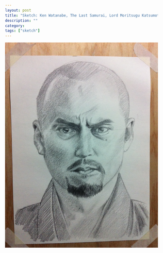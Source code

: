 ```yaml
---
layout: post
title: "Sketch: Ken Watanabe, The Last Samurai, Lord Moritsugu Katsumoto"
description: ""
category:
tags: ["sketch"]
---
```


![Artemisia](/assets/images/pencil-sketch-0085.jpg)
